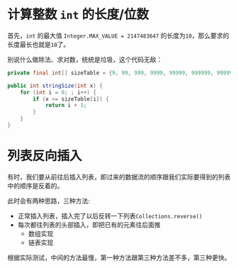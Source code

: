# 计算整数 `int` 的长度/位数

首先，`int` 的最大值 `Integer.MAX_VALUE = 2147483647` 的长度为`10`，那么要求的长度最长也就是`10`了。

别说什么做除法、求对数，统统是垃圾，这个代码无敌：

```java
private final int[] sizeTable = {9, 99, 999, 9999, 99999, 999999, 9999999, 99999999, 999999999, Integer.MAX_VALUE};

public int stringSize(int x) {
    for (int i = 0; ; i++) {
        if (x <= sizeTable[i]) {
            return i + 1;
        }
    }
}
```


# 列表反向插入

有时，我们要从前往后插入列表，即过来的数据流的顺序跟我们实际要得到的列表中的顺序是反着的。

此时会有两种思路，三种方法:
* 正常插入列表，插入完了以后反转一下列表`Collections.reverse()`
* 每次都往列表的头部插入，即把已有的元素往后面推
    * 数组实现
    * 链表实现
    
根据实际测试，中间的方法最慢，第一种方法跟第三种方法差不多，第三种更快。
